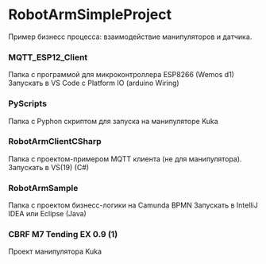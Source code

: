 # RobotArmSimpleProject
Пример бизнесс процесса: взаимодействие манипуляторов и датчика.

### MQTT_ESP12_Client
Папка с программой для микроконтроллера ESP8266 (Wemos d1)
Запускать в VS Code с Platform IO  (arduino Wiring)

### PyScripts
Папка с Pyphon скриптом для запуска на манипуляторе Kuka

### RobotArmClientCSharp
Папка с проектом-примером MQTT клиента (не для манипулятора).
Запускать в VS(19)  (C#)

### RobotArmSample
Папка с проектом бизнесс-логики на Camunda BPMN
Запускать в IntelliJ IDEA  или Eclipse (Java)

### CBRF M7 Tending EX 0.9 (1)
Проект манипулятора Kuka

